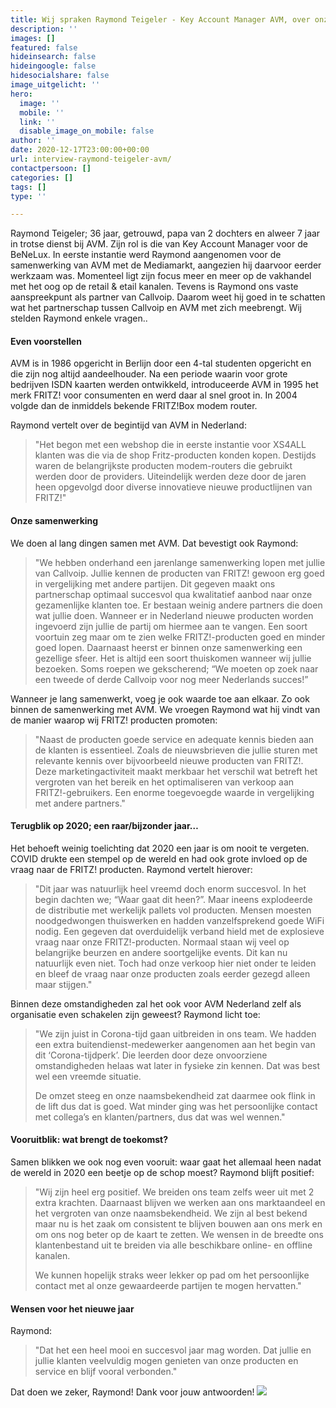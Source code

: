 ```yaml
---
title: Wij spraken Raymond Teigeler - Key Account Manager AVM, over onze samenwerking
description: ''
images: []
featured: false
hideinsearch: false
hideingoogle: false
hidesocialshare: false
image_uitgelicht: ''
hero:
  image: ''
  mobile: ''
  link: ''
  disable_image_on_mobile: false
author: ''
date: 2020-12-17T23:00:00+00:00
url: interview-raymond-teigeler-avm/
contactpersoon: []
categories: []
tags: []
type: ''

---
```

Raymond Teigeler; 36 jaar, getrouwd, papa van 2 dochters en alweer 7 jaar in trotse dienst bij AVM. Zijn rol is die van Key Account Manager voor de BeNeLux. In eerste instantie werd Raymond aangenomen voor de samenwerking van AVM met de Mediamarkt, aangezien hij daarvoor eerder werkzaam was. Momenteel ligt zijn focus meer en meer op de vakhandel met het oog op de retail & etail kanalen. Tevens is Raymond ons vaste aanspreekpunt als partner van Callvoip. Daarom weet hij goed in te schatten wat het partnerschap tussen Callvoip en AVM met zich meebrengt. Wij stelden Raymond enkele vragen..

#### Even voorstellen

AVM is in 1986 opgericht in Berlijn door een 4-tal studenten opgericht en die zijn nog altijd aandeelhouder. Na een periode waarin voor grote bedrijven ISDN kaarten werden ontwikkeld, introduceerde AVM in 1995 het merk FRITZ! voor consumenten en werd daar al snel groot in. In 2004 volgde dan de inmiddels bekende FRITZ!Box modem router. 

Raymond vertelt over de begintijd van AVM in Nederland: 

> "Het begon met een webshop die in eerste instantie voor XS4ALL klanten was die via de shop Fritz-producten konden kopen. Destijds waren de belangrijkste producten modem-routers die gebruikt werden door de providers. Uiteindelijk werden deze door de jaren heen opgevolgd door diverse innovatieve nieuwe productlijnen van FRITZ!"

#### Onze samenwerking

We doen al lang dingen samen met AVM. Dat bevestigt ook Raymond: 

> "We hebben onderhand een jarenlange samenwerking lopen met jullie van Callvoip. Jullie kennen de producten van FRITZ! gewoon erg goed in vergelijking met andere partijen. Dit gegeven maakt ons partnerschap optimaal succesvol qua kwalitatief aanbod naar onze gezamenlijke klanten toe. Er bestaan weinig andere partners die doen wat jullie doen. Wanneer er in Nederland nieuwe producten worden ingevoerd zijn jullie de partij om hiermee aan te vangen. Een soort voortuin zeg maar om te zien welke FRITZ!-producten goed en minder goed lopen. Daarnaast heerst er binnen onze samenwerking een gezellige sfeer. Het is altijd een soort thuiskomen wanneer wij jullie bezoeken. Soms roepen we gekscherend; “We moeten op zoek naar een tweede of derde Callvoip voor nog meer Nederlands succes!”

Wanneer je lang samenwerkt, voeg je ook waarde toe aan elkaar. Zo ook binnen de samenwerking met AVM. We vroegen Raymond wat hij vindt van de manier waarop wij FRITZ! producten promoten:

> "Naast de producten goede service en adequate kennis bieden aan de klanten is essentieel. Zoals de nieuwsbrieven die jullie sturen met relevante kennis over bijvoorbeeld nieuwe producten van FRITZ!. Deze marketingactiviteit maakt merkbaar het verschil wat betreft het vergroten van het bereik en het optimaliseren van verkoop aan FRITZ!-gebruikers. Een enorme toegevoegde waarde in vergelijking met andere partners."

#### Terugblik op 2020; een raar/bijzonder jaar…

Het behoeft weinig toelichting dat 2020 een jaar is om nooit te vergeten. COVID drukte een stempel op de wereld en had ook grote invloed op de vraag naar de FRITZ! producten. Raymond vertelt hierover:

> "Dit  jaar was natuurlijk heel vreemd doch enorm succesvol. In het begin dachten we;  “Waar gaat dit heen?”. Maar ineens explodeerde de distributie met werkelijk pallets vol producten. Mensen moesten noodgedwongen thuiswerken en hadden vanzelfsprekend goede WiFi nodig. Een gegeven dat overduidelijk verband hield met de explosieve vraag naar onze FRITZ!-producten. Normaal staan wij veel op belangrijke beurzen en andere soortgelijke events. Dit kan nu natuurlijk even niet. Toch had onze verkoop hier niet onder te leiden en bleef de vraag naar onze producten zoals eerder gezegd alleen maar stijgen."

Binnen deze omstandigheden zal het ook voor AVM Nederland zelf als organisatie even schakelen zijn geweest? Raymond licht toe:

> "We zijn juist in Corona-tijd gaan uitbreiden in ons team. We hadden een extra buitendienst-medewerker aangenomen aan het begin van dit ‘Corona-tijdperk’. Die leerden door deze onvoorziene omstandigheden helaas wat later in fysieke zin kennen. Dat was best wel een vreemde situatie.
>
> De omzet steeg en onze naamsbekendheid zat daarmee ook flink in de lift dus dat is goed. Wat minder ging was het persoonlijke contact met collega’s en klanten/partners, dus dat was wel wennen."

#### Vooruitblik: wat brengt de toekomst?

Samen blikken we ook nog even vooruit: waar gaat het allemaal heen nadat de wereld in 2020 een beetje op de schop moest? Raymond blijft positief: 

> "Wij zijn heel erg positief. We breiden ons team zelfs weer uit met 2 extra krachten. Daarnaast blijven we werken aan ons marktaandeel en het vergroten van onze naamsbekendheid. We zijn al best bekend maar nu is het zaak om consistent te blijven bouwen aan ons merk en om ons nog beter op de kaart te zetten. We wensen in de breedte ons klantenbestand uit te breiden via alle beschikbare online- en offline kanalen.
>
> We kunnen hopelijk straks weer lekker op pad om het persoonlijke contact met al onze gewaardeerde partijen te mogen hervatten."

#### Wensen voor het nieuwe jaar

Raymond: 

> "Dat het een heel mooi en succesvol jaar mag worden. Dat jullie en jullie klanten veelvuldig mogen genieten van onze producten en service en blijf vooral verbonden."

Dat doen we zeker, Raymond! Dank voor jouw antwoorden!
<a href="https://nl.avm.de/"><img src="https://res.cloudinary.com/callvoip/image/upload/v1608539538/avm_logo_ud8jh7.png"></a>
